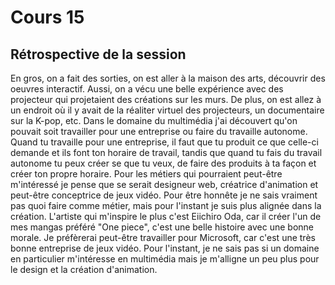 # Cours 15
## Rétrospective de la session

En gros, on a fait des sorties, on est aller à la maison des arts, découvrir des oeuvres interactif. Aussi, on a vécu une belle expérience avec des projecteur qui projetaient des créations sur les murs. De plus, on est allez à un endroit où il y avait de la réaliter virtuel des projecteurs, un documentaire sur la K-pop, etc. Dans le domaine du multimédia j'ai découvert qu'on pouvait soit travailler pour une entreprise ou faire du travaille autonome. Quand tu travaille pour une entreprise, il faut que tu produit ce que celle-ci demande et ils font ton horaire de travail, tandis que quand tu fais du travail autonome tu peux créer se que tu veux, de faire des produits à ta façon et créer ton propre horaire. Pour les métiers qui pourraient peut-être m'intéressé je pense que se serait designeur web, créatrice d'animation et peut-être conceptrice de jeux vidéo. Pour être honnête je ne sais vraiment pas quoi faire comme métier, mais pour l'instant je suis plus alignée dans la création. L'artiste qui m'inspire le plus c'est Eiichiro Oda, car il créer l'un de mes mangas préféré "One piece", c'est une belle histoire avec une bonne morale. Je préfèrerai peut-être travailler pour Microsoft, car c'est une très bonne entreprise de jeux vidéo. Pour l'instant, je ne sais pas si un domaine en particulier m'intéresse en multimédia mais je m'alligne un peu plus pour le design et la création d'animation.

